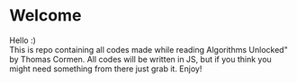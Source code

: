 # Welcome

Hello :)  
This is repo containing all codes made while
reading Algorithms Unlocked" by Thomas Cormen.
All codes will be written in JS, but if you think
you might need something from there just grab it.
Enjoy!
